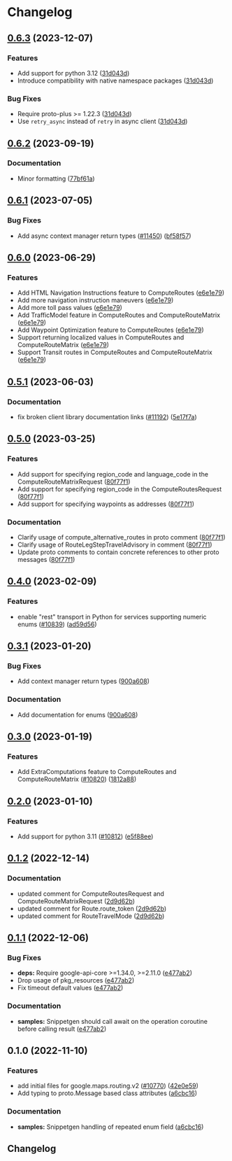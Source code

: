 # Changelog

## [0.6.3](https://github.com/googleapis/google-cloud-python/compare/google-maps-routing-v0.6.2...google-maps-routing-v0.6.3) (2023-12-07)


### Features

* Add support for python 3.12 ([31d043d](https://github.com/googleapis/google-cloud-python/commit/31d043de5a0b8bd329e8d5a36e7811d5ea7bd7a1))
* Introduce compatibility with native namespace packages ([31d043d](https://github.com/googleapis/google-cloud-python/commit/31d043de5a0b8bd329e8d5a36e7811d5ea7bd7a1))


### Bug Fixes

* Require proto-plus &gt;= 1.22.3 ([31d043d](https://github.com/googleapis/google-cloud-python/commit/31d043de5a0b8bd329e8d5a36e7811d5ea7bd7a1))
* Use `retry_async` instead of `retry` in async client ([31d043d](https://github.com/googleapis/google-cloud-python/commit/31d043de5a0b8bd329e8d5a36e7811d5ea7bd7a1))

## [0.6.2](https://github.com/googleapis/google-cloud-python/compare/google-maps-routing-v0.6.1...google-maps-routing-v0.6.2) (2023-09-19)


### Documentation

* Minor formatting ([77bf61a](https://github.com/googleapis/google-cloud-python/commit/77bf61a36539bc2e6317dca1f954189d5241e4f1))

## [0.6.1](https://github.com/googleapis/google-cloud-python/compare/google-maps-routing-v0.6.0...google-maps-routing-v0.6.1) (2023-07-05)


### Bug Fixes

* Add async context manager return types ([#11450](https://github.com/googleapis/google-cloud-python/issues/11450)) ([bf58f57](https://github.com/googleapis/google-cloud-python/commit/bf58f5787dbc694e5bbe8fb48a1ede9e0089d26a))

## [0.6.0](https://github.com/googleapis/google-cloud-python/compare/google-maps-routing-v0.5.1...google-maps-routing-v0.6.0) (2023-06-29)


### Features

* Add HTML Navigation Instructions feature to ComputeRoutes ([e6e1e79](https://github.com/googleapis/google-cloud-python/commit/e6e1e7981085ccd1b0c9d97cc1009a6683a9192b))
* Add more navigation instruction maneuvers ([e6e1e79](https://github.com/googleapis/google-cloud-python/commit/e6e1e7981085ccd1b0c9d97cc1009a6683a9192b))
* Add more toll pass values ([e6e1e79](https://github.com/googleapis/google-cloud-python/commit/e6e1e7981085ccd1b0c9d97cc1009a6683a9192b))
* Add TrafficModel feature in ComputeRoutes and ComputeRouteMatrix ([e6e1e79](https://github.com/googleapis/google-cloud-python/commit/e6e1e7981085ccd1b0c9d97cc1009a6683a9192b))
* Add Waypoint Optimization feature to ComputeRoutes ([e6e1e79](https://github.com/googleapis/google-cloud-python/commit/e6e1e7981085ccd1b0c9d97cc1009a6683a9192b))
* Support returning localized values in ComputeRoutes and ComputeRouteMatrix ([e6e1e79](https://github.com/googleapis/google-cloud-python/commit/e6e1e7981085ccd1b0c9d97cc1009a6683a9192b))
* Support Transit routes in ComputeRoutes and ComputeRouteMatrix ([e6e1e79](https://github.com/googleapis/google-cloud-python/commit/e6e1e7981085ccd1b0c9d97cc1009a6683a9192b))

## [0.5.1](https://github.com/googleapis/google-cloud-python/compare/google-maps-routing-v0.5.0...google-maps-routing-v0.5.1) (2023-06-03)


### Documentation

* fix broken client library documentation links ([#11192](https://github.com/googleapis/google-cloud-python/issues/11192)) ([5e17f7a](https://github.com/googleapis/google-cloud-python/commit/5e17f7a901bbbae8ff9a44ed62f1abd2386da2c8))

## [0.5.0](https://github.com/googleapis/google-cloud-python/compare/google-maps-routing-v0.4.0...google-maps-routing-v0.5.0) (2023-03-25)


### Features

* Add support for specifying region_code and language_code in the ComputeRouteMatrixRequest ([80f77f1](https://github.com/googleapis/google-cloud-python/commit/80f77f17494d4d98e9f8ad7e0d4a693e4bd12ede))
* Add support for specifying region_code in the ComputeRoutesRequest ([80f77f1](https://github.com/googleapis/google-cloud-python/commit/80f77f17494d4d98e9f8ad7e0d4a693e4bd12ede))
* Add support for specifying waypoints as addresses ([80f77f1](https://github.com/googleapis/google-cloud-python/commit/80f77f17494d4d98e9f8ad7e0d4a693e4bd12ede))


### Documentation

* Clarify usage of compute_alternative_routes in proto comment ([80f77f1](https://github.com/googleapis/google-cloud-python/commit/80f77f17494d4d98e9f8ad7e0d4a693e4bd12ede))
* Clarify usage of RouteLegStepTravelAdvisory in comment ([80f77f1](https://github.com/googleapis/google-cloud-python/commit/80f77f17494d4d98e9f8ad7e0d4a693e4bd12ede))
* Update proto comments to contain concrete references to other proto messages ([80f77f1](https://github.com/googleapis/google-cloud-python/commit/80f77f17494d4d98e9f8ad7e0d4a693e4bd12ede))

## [0.4.0](https://github.com/googleapis/google-cloud-python/compare/google-maps-routing-v0.3.1...google-maps-routing-v0.4.0) (2023-02-09)


### Features

* enable "rest" transport in Python for services supporting numeric enums ([#10839](https://github.com/googleapis/google-cloud-python/issues/10839)) ([ad59d56](https://github.com/googleapis/google-cloud-python/commit/ad59d569bda339ed31500602e2db369afdbfcf0b))

## [0.3.1](https://github.com/googleapis/google-cloud-python/compare/google-maps-routing-v0.3.0...google-maps-routing-v0.3.1) (2023-01-20)


### Bug Fixes

* Add context manager return types ([900a608](https://github.com/googleapis/google-cloud-python/commit/900a6083e59bfebf215e4e469bc842d8788bba18))


### Documentation

* Add documentation for enums ([900a608](https://github.com/googleapis/google-cloud-python/commit/900a6083e59bfebf215e4e469bc842d8788bba18))

## [0.3.0](https://github.com/googleapis/google-cloud-python/compare/google-maps-routing-v0.2.0...google-maps-routing-v0.3.0) (2023-01-19)


### Features

* Add ExtraComputations feature to ComputeRoutes and ComputeRouteMatrix ([#10820](https://github.com/googleapis/google-cloud-python/issues/10820)) ([1812a88](https://github.com/googleapis/google-cloud-python/commit/1812a8860f4aa21fc1afaf8d37c8486010fa3984))

## [0.2.0](https://github.com/googleapis/google-cloud-python/compare/google-maps-routing-v0.1.2...google-maps-routing-v0.2.0) (2023-01-10)


### Features

* Add support for python 3.11 ([#10812](https://github.com/googleapis/google-cloud-python/issues/10812)) ([e5f88ee](https://github.com/googleapis/google-cloud-python/commit/e5f88eebd47c677850d61ddc3774532723f5505e))

## [0.1.2](https://github.com/googleapis/google-cloud-python/compare/google-maps-routing-v0.1.1...google-maps-routing-v0.1.2) (2022-12-14)


### Documentation

* updated comment for ComputeRoutesRequest and ComputeRouteMatrixRequest ([2d9d62b](https://github.com/googleapis/google-cloud-python/commit/2d9d62b948c985cd0afac7bea0447f57e4b6ab69))
* updated comment for Route.route_token ([2d9d62b](https://github.com/googleapis/google-cloud-python/commit/2d9d62b948c985cd0afac7bea0447f57e4b6ab69))
* updated comment for RouteTravelMode ([2d9d62b](https://github.com/googleapis/google-cloud-python/commit/2d9d62b948c985cd0afac7bea0447f57e4b6ab69))

## [0.1.1](https://github.com/googleapis/google-cloud-python/compare/google-maps-routing-v0.1.0...google-maps-routing-v0.1.1) (2022-12-06)


### Bug Fixes

* **deps:** Require google-api-core &gt;=1.34.0, >=2.11.0  ([e477ab2](https://github.com/googleapis/google-cloud-python/commit/e477ab2581f44b540051dd201b9f543a30044833))
* Drop usage of pkg_resources ([e477ab2](https://github.com/googleapis/google-cloud-python/commit/e477ab2581f44b540051dd201b9f543a30044833))
* Fix timeout default values ([e477ab2](https://github.com/googleapis/google-cloud-python/commit/e477ab2581f44b540051dd201b9f543a30044833))


### Documentation

* **samples:** Snippetgen should call await on the operation coroutine before calling result ([e477ab2](https://github.com/googleapis/google-cloud-python/commit/e477ab2581f44b540051dd201b9f543a30044833))

## 0.1.0 (2022-11-10)


### Features

* add initial files for google.maps.routing.v2 ([#10770](https://github.com/googleapis/google-cloud-python/issues/10770)) ([42e0e59](https://github.com/googleapis/google-cloud-python/commit/42e0e594a8dd2ff06abc92111b537ee9271046e5))
* Add typing to proto.Message based class attributes ([a6cbc16](https://github.com/googleapis/google-cloud-python/commit/a6cbc167835880f9fe31b4030ec5fba69e35b383))


### Documentation

* **samples:** Snippetgen handling of repeated enum field ([a6cbc16](https://github.com/googleapis/google-cloud-python/commit/a6cbc167835880f9fe31b4030ec5fba69e35b383))

## Changelog
